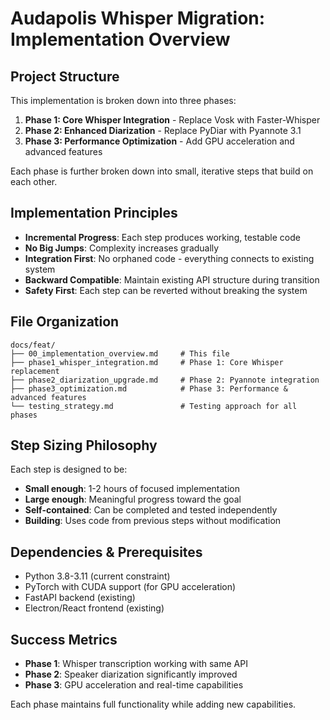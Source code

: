 # Audapolis Whisper Migration: Implementation Overview

## Project Structure

This implementation is broken down into three phases:

1. **Phase 1: Core Whisper Integration** - Replace Vosk with Faster-Whisper
2. **Phase 2: Enhanced Diarization** - Replace PyDiar with Pyannote 3.1  
3. **Phase 3: Performance Optimization** - Add GPU acceleration and advanced features

Each phase is further broken down into small, iterative steps that build on each other.

## Implementation Principles

- **Incremental Progress**: Each step produces working, testable code
- **No Big Jumps**: Complexity increases gradually
- **Integration First**: No orphaned code - everything connects to existing system
- **Backward Compatible**: Maintain existing API structure during transition
- **Safety First**: Each step can be reverted without breaking the system

## File Organization

```
docs/feat/
├── 00_implementation_overview.md     # This file
├── phase1_whisper_integration.md     # Phase 1: Core Whisper replacement
├── phase2_diarization_upgrade.md     # Phase 2: Pyannote integration  
├── phase3_optimization.md            # Phase 3: Performance & advanced features
└── testing_strategy.md               # Testing approach for all phases
```

## Step Sizing Philosophy

Each step is designed to be:
- **Small enough**: 1-2 hours of focused implementation
- **Large enough**: Meaningful progress toward the goal
- **Self-contained**: Can be completed and tested independently
- **Building**: Uses code from previous steps without modification

## Dependencies & Prerequisites

- Python 3.8-3.11 (current constraint)
- PyTorch with CUDA support (for GPU acceleration)
- FastAPI backend (existing)
- Electron/React frontend (existing)

## Success Metrics

- **Phase 1**: Whisper transcription working with same API
- **Phase 2**: Speaker diarization significantly improved
- **Phase 3**: GPU acceleration and real-time capabilities

Each phase maintains full functionality while adding new capabilities.
